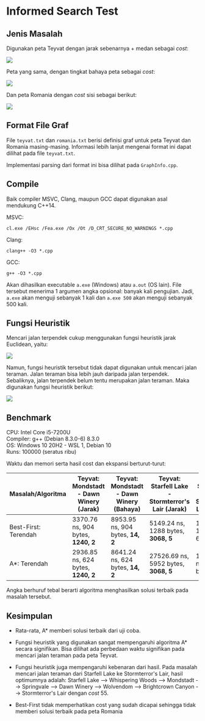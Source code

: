Informed Search Test
=====

Jenis Masalah
-----

Digunakan peta Teyvat dengan jarak sebenarnya + medan sebagai _cost_:

![](https://cdn.discordapp.com/attachments/454274817236140033/827436792612651028/Screenshot_1342.png)

Peta yang sama, dengan tingkat bahaya peta sebagai _cost_:

![](https://cdn.discordapp.com/attachments/454274817236140033/827436786636292096/Screenshot_1343.png)

Dan peta Romania dengan _cost_ sisi sebagai berikut:

![](https://user-images.githubusercontent.com/20141798/35662691-7d0dbc72-06e7-11e8-942c-4718f079bb8f.png)

Format File Graf
-----

File `teyvat.txt` dan `romania.txt` berisi definisi graf untuk peta Teyvat dan Romania masing-masing. Informasi lebih lanjut mengenai format ini
dapat dilihat pada file `teyvat.txt`.

Implementasi parsing dari format ini bisa dilihat pada `GraphInfo.cpp`.

Compile
-----

Baik compiler MSVC, Clang, maupun GCC dapat digunakan asal mendukung C++14.

MSVC:
```
cl.exe /EHsc /Fea.exe /Ox /Ot /D_CRT_SECURE_NO_WARNINGS *.cpp
```

Clang:
```
clang++ -O3 *.cpp
```

GCC:
```
g++ -O3 *.cpp
```

Akan dihasilkan executable `a.exe` (Windows) atau `a.out` (OS lain). File tersebut menerima 1 argumen angka opsional: banyak kali pengujian.
Jadi, `a.exe` akan menguji sebanyak 1 kali dan `a.exe 500` akan menguji sebanyak 500 kali.

Fungsi Heuristik
-----

Mencari jalan terpendek cukup menggunakan fungsi heuristik jarak Euclidean, yaitu:

![](https://render.githubusercontent.com/render/math?math=%5Csqrt%7B(a_x%20-%20b_x)%5E2%20%2B%20(a_y%20-%20b_y)%5E2%7D)

Namun, fungsi heuristik tersebut tidak dapat digunakan untuk mencari jalan teraman. Jalan teraman bisa lebih jauh daripada jalan terpendek.
Sebaliknya, jalan terpendek belum tentu merupakan jalan teraman. Maka digunakan fungsi heuristik berikut:

![](https://cdn.discordapp.com/attachments/454274817236140033/827444013048660000/safest_heuristic.png)

Benchmark
-----

CPU: Intel Core i5-7200U  
Compiler: g++ (Debian 8.3.0-6) 8.3.0  
OS: Windows 10 20H2 - WSL 1, Debian 10  
Runs: 100000 (seratus ribu)

Waktu dan memori serta hasil cost dan ekspansi berturut-turut:

|   Masalah/Algoritma   | Teyvat: Mondstadt - Dawn Winery (Jarak) | Teyvat: Mondstadt - Dawn Winery (Bahaya) | Teyvat: Starfell Lake - Stormterror's Lair (Jarak) | Teyvat: Starfell Lake - Stormterror's Lair (Bahaya) | Romania: Arad - Bucharest         |
| --------------------- | --------------------------------------- | ---------------------------------------- | -------------------------------------------------- | --------------------------------------------------  | --------------------------------- |
| Best-First: Terendah  | 3370.76 ns, 904 bytes, **1240, 2**      | 8953.95 ns, 904 bytes, **14, 2**         | 5149.24 ns, 1288 bytes, **3068, 5**                | 19454.09 ns, 1384 bytes, 60, 5                      | 3674.42 ns, 904 bytes, 450, 3     |
| A\*: Terendah         | 2936.85 ns, 624 bytes, **1240, 2**      | 8641.24 ns, 624 bytes, **14, 2**         | 27526.69 ns, 5952 bytes, **3068, 5**               | 120705.09 ns, 5976 bytes, 57, 6                     | 4705.88 ns, 672 bytes, **418, 4** |

Angka berhuruf tebal berarti algoritma menghasilkan solusi terbaik pada masalah tersebut.

Kesimpulan
-----

* Rata-rata, A\* memberi solusi terbaik dari uji coba.

* Fungsi heuristik yang digunakan sangat mempengaruhi algoritma A\* secara signifikan. Bisa dilihat ada perbedaan waktu signifikan pada mencari jalan teraman pada peta Teyvat.

* Fungsi heuristik juga mempengaruhi kebenaran dari hasil. Pada masalah mencari jalan teraman dari Starfell Lake ke Stormterror's Lair, hasil optimumnya adalah: Starfell Lake --> Whispering Woods --> Mondstadt --> Springvale --> Dawn Winery --> Wolvendom --> Brightcrown Canyon --> Stormterror's Lair dengan _cost_ 55.

* Best-First tidak memperhatikan cost yang sudah dicapai sehingga tidak memberi solusi terbaik pada peta Romania
